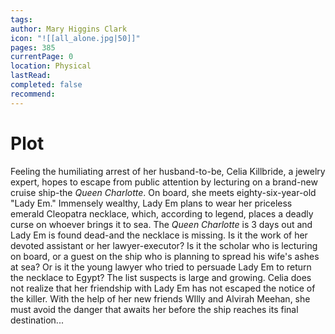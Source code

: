 ```yaml
---
tags: 
author: Mary Higgins Clark
icon: "![[all_alone.jpg|50]]"
pages: 385
currentPage: 0
location: Physical
lastRead: 
completed: false
recommend:
---
```

# Plot
Feeling the humiliating arrest of her husband-to-be, Celia Killbride, a jewelry expert, hopes to escape from public attention by lecturing on a brand-new cruise ship-the *Queen Charlotte*.
On board, she meets eighty-six-year-old "Lady Em." Immensely wealthy, Lady Em plans to wear her priceless emerald Cleopatra necklace, which, according to legend, places a deadly curse on whoever brings it to sea.
The *Queen Charlotte* is 3 days out and Lady Em is found dead-and the necklace is missing. Is it the work of her devoted assistant or her lawyer-executor? Is it the scholar who is lecturing on board, or a guest on the ship who is planning to spread his wife's ashes at sea? Or is it the young lawyer who tried to persuade Lady Em to return the necklace to Egypt? The list suspects is large and growing.
Celia does not realize that her friendship with Lady Em has not escaped the notice of the killer. With the help of her new friends WIlly and Alvirah Meehan, she must avoid the danger that awaits her before the ship reaches its final destination...